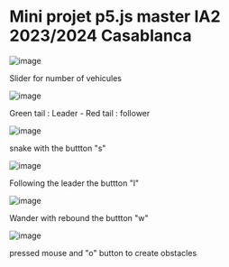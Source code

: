# Mini projet p5.js master IA2 2023/2024 Casablanca

![image](https://github.com/karkouri-zakaria/Mini_projet_p5/assets/92269313/84ab0d5f-605e-4bdf-9753-90b276d12ae4)

Slider for number of vehicules

![image](https://github.com/karkouri-zakaria/Mini_projet_p5/assets/92269313/1777794c-011a-4692-9fcc-b580f0094e82)

Green tail : Leader - Red tail : follower

![image](https://github.com/karkouri-zakaria/Mini_projet_p5/assets/92269313/c4a8dcd2-b1e9-47de-b45a-e47d6838d17a)

snake with the buttton "s"

![image](https://github.com/karkouri-zakaria/Mini_projet_p5/assets/92269313/bb85b953-abc9-4a43-93d3-4a38d6734fe5)

Following  the leader the buttton "l"

![image](https://github.com/karkouri-zakaria/Mini_projet_p5/assets/92269313/428e1ae4-7545-45ab-b86e-74eb57159dbb)

Wander with rebound the buttton "w"

![image](https://github.com/karkouri-zakaria/Mini_projet_p5/assets/92269313/29a39e70-29bf-44c1-ac62-39d14f97ece7)

pressed mouse and "o" button to create obstacles
